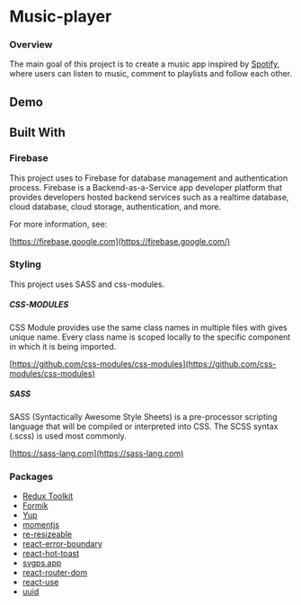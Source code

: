 # Music-player

### Overview

The main goal of this project is to create a music app inspired by [Spotify](https://open.spotify.com/), where users can listen to music, comment to playlists and follow each other.


## Demo

## Built With

### Firebase

This project uses to Firebase for database management and authentication process. Firebase is a Backend-as-a-Service app developer platform that provides developers hosted backend services such as a realtime database, cloud database, cloud storage, authentication, and more.

For more information, see:

[https://firebase.google.com](https://firebase.google.com/)

### Styling

This project uses SASS and css-modules.

##### CSS-MODULES

CSS Module provides use the same class names in multiple files with gives unique name. Every class name is scoped locally to the specific component in which it is being imported.

[https://github.com/css-modules/css-modules](https://github.com/css-modules/css-modules)

##### SASS

SASS (Syntactically Awesome Style Sheets) is a pre-processor scripting language that will be compiled or interpreted into CSS. The SCSS syntax (.scss) is used most commonly.

[https://sass-lang.com](https://sass-lang.com)

### Packages

* [Redux Toolkit](https://redux-toolkit.js.org/)
* [Formik](https://formik.org/)
* [Yup](https://github.com/jquense/yup)
* [momentjs](momentjs.com)
* [re-resizeable](https://www.npmjs.com/package/re-resizable)
* [react-error-boundary](https://www.npmjs.com/package/react-error-boundary)
* [react-hot-toast](https://www.npmjs.com/package/react-hot-toast)
* [svgps.app](https://svgps.app/)
* [react-router-dom](https://reactrouter.com/)
* [react-use](https://www.npmjs.com/package/react-use)
* [uuid](https://www.npmjs.com/package/uuid)
